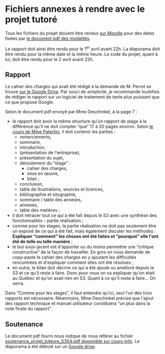 # Fichiers annexes à rendre avec le projet tutoré

Tous les fichiers du projet doivent être rendus [sur Moodle](http://moodle.univ-fcomte.fr/course/view.php?id=9339) pour des dates fixées par [le document pdf des modalités](http://moodle.univ-fcomte.fr/pluginfile.php/783081/mod_resource/content/5/projets_tut_S3S4.pdf).

Le rapport doit ainsi être rendu pour le 1<sup>er</sup> avril avant 22h.
La diaporama doit être rendu pour la même date et la même heure.
Le code du projet, quant à lui, doit être rendu pour le 2 avril avant 22h.

## Rapport

Le cahier des charges qui avait été rédigé à la demande de M. Perrot se trouve [sur le Google Drive](https://docs.google.com/document/d/19yaqM_EYhyDDR7kp6lQOFq4Hg2lYJid_q7CHF8tpv5A/edit#).
Par souci de simplicité, je recommande toutefois de rédiger le rapport sur un logiciel de traitement de texte plus puissant que ce que propose Google.

Selon le document pdf envoyé par Mme Deschinkel, à la page 7 :

* le rapport doit avoir la même structure qu'un rapport de stage à la différence qu'il ne doit compter “que” 17 à 20 pages environ. Selon [le cours de Mme Paterlini](http://moodle.univ-fcomte.fr/pluginfile.php/810857/mod_resource/content/1/Bon_rapport_general_DGAC_2017.pdf), il doit contenir les parties :
  * remerciements,
  * sommaire,
  * introduction,
  * (présentation de l'entreprise),
  * présentation du sujet,
  * déroulement du “stage” :
    * cahier des charges,
    * mise en œuvre,
    * bilan ;
  * conclusion,
  * table de illustrations, sources et licences,
  * bibliographie et sitographie,
  * sommaire / table des annexes,
  * annexes,
  * table des matières ;
* il doit retracer tout ce qui a été fait depuis le S3 avec une synthèse des fonctionnalités – partie réalisation ;
* comme pour les stages, la partie réalisation ne doit pas seulement être un exposé de ce qui à été fait, mais également discuter les méthodes : **Expliquer “comment” les choses ont été faites et “pourquoi” elle l'ont été de telle ou telle manière** ;
* le but sous-jacent est d'apporter ou du moins permettre une “critique constructive” de la façon de travailler. En gros on nous demande de copy-paste le cahier des charges en y ajoutant les difficultés rencontrées et d'expliquer comment elles ont été résolues ;
* en outre, le bilan doit décrire ce qui a été ajouté ou amélioré depuis le S3 et ce qu'il reste à faire. Donc pour nous on va expliquer qu'on était au Québec et qu'on avait rien en S3. Quant à ce qu'il reste à faire… On verra.

Dans “Comme pour les stages”, il faut entendre qu'ici, seul l'un des trois rapports est nécessaire. Néanmoins, Mme Deschinkel précise que l'ajout des rapport technique et manuel utilisateur constituera “un plus dans la note finale du rapport”.

## Soutenance

Le document pdf fourni nous indique de nous référer au fichier [soutenance_projet_tuteure_S3S4.pdf disponible sur cours-info](http://cours-info.iut-bm.univ-fcomte.fr/docs/ptut/soutenance_projet_tuteure_S3S4.pdf).
Le diaporama à été débuté sur un [Google drive](https://docs.google.com/presentation/d/1xnV0j6ACYw7TXIPYz2tBS-x0Gl9_ZBhVYDqYbwRxVt8/edit?usp=sharing).
